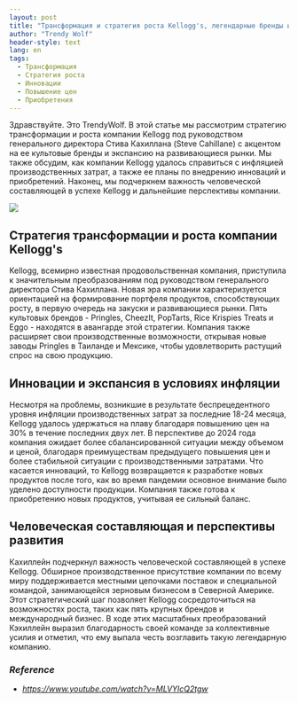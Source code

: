 ```yaml
---
layout: post
title: "Трансформация и стратегия роста Kellogg's, легендарные бренды и экспансия на развивающиеся рынки"
author: "Trendy Wolf"
header-style: text
lang: en
tags:
  - Трансформация
  - Стратегия роста
  - Инновации
  - Повышение цен
  - Приобретения
---
```


Здравствуйте. Это TrendyWolf. В этой статье мы рассмотрим стратегию трансформации и роста компании Kellogg под руководством генерального директора Стива Кахиллана (Steve Cahillane) с акцентом на ее культовые бренды и экспансию на развивающиеся рынки. Мы также обсудим, как компании Kellogg удалось справиться с инфляцией производственных затрат, а также ее планы по внедрению инноваций и приобретений. Наконец, мы подчеркнем важность человеческой составляющей в успехе Kellogg и дальнейшие перспективы компании.

<img
    src="https://i.ytimg.com/vi/MLVYlcQ2tgw/hqdefault.jpg"
/>


## Стратегия трансформации и роста компании Kellogg's
Kellogg, всемирно известная продовольственная компания, приступила к значительным преобразованиям под руководством генерального директора Стива Кахиллана. Новая эра компании характеризуется ориентацией на формирование портфеля продуктов, способствующих росту, в первую очередь на закуски и развивающиеся рынки. Пять культовых брендов - Pringles, CheezIt, PopTarts, Rice Krispies Treats и Eggo - находятся в авангарде этой стратегии. Компания также расширяет свои производственные возможности, открывая новые заводы Pringles в Таиланде и Мексике, чтобы удовлетворить растущий спрос на свою продукцию.

## Инновации и экспансия в условиях инфляции
Несмотря на проблемы, возникшие в результате беспрецедентного уровня инфляции производственных затрат за последние 18-24 месяца, Kellogg удалось удержаться на плаву благодаря повышению цен на 30% в течение последних двух лет. В перспективе до 2024 года компания ожидает более сбалансированной ситуации между объемом и ценой, благодаря преимуществам предыдущего повышения цен и более стабильной ситуации с производственными затратами. Что касается инноваций, то Kellogg возвращается к разработке новых продуктов после того, как во время пандемии основное внимание было уделено доступности продукции. Компания также готова к приобретению новых продуктов, учитывая ее сильный баланс.

## Человеческая составляющая и перспективы развития
Кахиллейн подчеркнул важность человеческой составляющей в успехе Kellogg. Обширное производственное присутствие компании по всему миру поддерживается местными цепочками поставок и специальной командой, занимающейся зерновым бизнесом в Северной Америке. Этот стратегический шаг позволяет Kellogg сосредоточиться на возможностях роста, таких как пять крупных брендов и международный бизнес. В ходе этих масштабных преобразований Кэхиллейн выразил благодарность своей команде за коллективные усилия и отметил, что ему выпала честь возглавить такую легендарную компанию.


### _Reference_
- _https://www.youtube.com/watch?v=MLVYlcQ2tgw_

